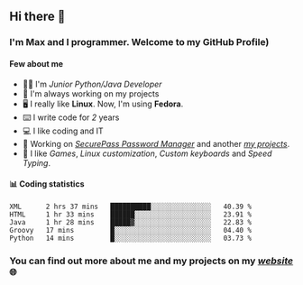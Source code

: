 ## Hi there 👋
### I'm Max and I programmer. Welcome to my GitHub Profile)

#### **Few about me**
- 👨‍💻 I'm _Junior Python/Java Developer_
- 📁 I'm always working on my projects
- 🖥️ I really like **Linux**. Now, I'm using **Fedora**.
- ⌨️ I write code for _2_ years
- 💻 I like coding and IT
- 📃 Working on *[SecurePass Password Manager](https://github.com/merive/SecurePass)* and another *[my projects](https://merive.herokuapp.com/projects)*.
- 👾 I like _Games_, _Linux customization_, _Custom keyboards_ and _Speed Typing_.

#### 📊 **Coding statistics**
<!--START_SECTION:waka-->
```text
XML      2 hrs 37 mins   ██████████░░░░░░░░░░░░░░░   40.39 % 
HTML     1 hr 33 mins    ██████░░░░░░░░░░░░░░░░░░░   23.91 % 
Java     1 hr 28 mins    █████▓░░░░░░░░░░░░░░░░░░░   22.83 % 
Groovy   17 mins         █░░░░░░░░░░░░░░░░░░░░░░░░   04.40 % 
Python   14 mins         █░░░░░░░░░░░░░░░░░░░░░░░░   03.73 % 
```
<!--END_SECTION:waka-->

### **You can find out more about me and my projects on my _[website](https://merive.herokuapp.com/)_ 🌐**
